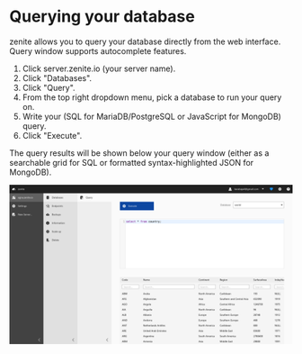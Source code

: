 # Querying your database

zenite allows you to query your database directly from the web interface. Query window supports autocomplete features.

1. Click server.zenite.io (your server name).
2. Click "Databases".
3. Click "Query".
4. From the top right dropdown menu, pick a database to run your query on.
5. Write your (SQL for MariaDB/PostgreSQL or JavaScript for MongoDB) query.
6. Click "Execute".

The query results will be shown below your query window (either as a searchable grid for SQL or formatted syntax-highlighted JSON for MongoDB).

![alt text](https://raw.githubusercontent.com/zenite-docs/zenite-docs.github.io/master/_images/query.png "Query")